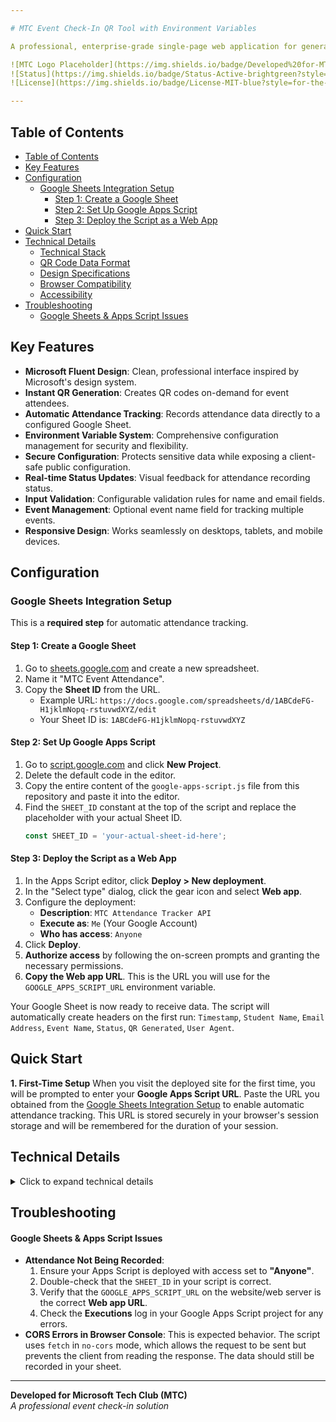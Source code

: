 ```yaml
---

# MTC Event Check-In QR Tool with Environment Variables

A professional, enterprise-grade single-page web application for generating QR codes for Microsoft Tech Club (MTC) event check-ins with automatic attendance tracking to Google Sheets. This tool features a comprehensive environment variable system for secure, flexible configuration across development, staging, and production environments.

![MTC Logo Placeholder](https://img.shields.io/badge/Developed%20for-MTC-0078D4?style=for-the-badge&logo=microsoft)
![Status](https://img.shields.io/badge/Status-Active-brightgreen?style=for-the-badge)
![License](https://img.shields.io/badge/License-MIT-blue?style=for-the-badge)

---
```


## Table of Contents

- [Table of Contents](#table-of-contents)
- [Key Features](#key-features)
- [Configuration](#configuration)
  - [Google Sheets Integration Setup](#google-sheets-integration-setup)
    - [Step 1: Create a Google Sheet](#step-1-create-a-google-sheet)
    - [Step 2: Set Up Google Apps Script](#step-2-set-up-google-apps-script)
    - [Step 3: Deploy the Script as a Web App](#step-3-deploy-the-script-as-a-web-app)
- [Quick Start](#quick-start)
- [Technical Details](#technical-details)
  - [Technical Stack](#technical-stack)
  - [QR Code Data Format](#qr-code-data-format)
  - [Design Specifications](#design-specifications)
  - [Browser Compatibility](#browser-compatibility)
  - [Accessibility](#accessibility)
- [Troubleshooting](#troubleshooting)
    - [Google Sheets \& Apps Script Issues](#google-sheets--apps-script-issues)

## Key Features

- **Microsoft Fluent Design**: Clean, professional interface inspired by Microsoft's design system.
- **Instant QR Generation**: Creates QR codes on-demand for event attendees.
- **Automatic Attendance Tracking**: Records attendance data directly to a configured Google Sheet.
- **Environment Variable System**: Comprehensive configuration management for security and flexibility.
- **Secure Configuration**: Protects sensitive data while exposing a client-safe public configuration.
- **Real-time Status Updates**: Visual feedback for attendance recording status.
- **Input Validation**: Configurable validation rules for name and email fields.
- **Event Management**: Optional event name field for tracking multiple events.
- **Responsive Design**: Works seamlessly on desktops, tablets, and mobile devices.

## Configuration

### Google Sheets Integration Setup

This is a **required step** for automatic attendance tracking.

#### Step 1: Create a Google Sheet
1. Go to [sheets.google.com](https://sheets.google.com) and create a new spreadsheet.
2. Name it "MTC Event Attendance".
3. Copy the **Sheet ID** from the URL.
   - Example URL: `https://docs.google.com/spreadsheets/d/1ABCdeFG-H1jklmNopq-rstuvwdXYZ/edit`
   - Your Sheet ID is: `1ABCdeFG-H1jklmNopq-rstuvwdXYZ`

#### Step 2: Set Up Google Apps Script
1. Go to [script.google.com](https://script.google.com) and click **New Project**.
2. Delete the default code in the editor.
3. Copy the entire content of the `google-apps-script.js` file from this repository and paste it into the editor.
4. Find the `SHEET_ID` constant at the top of the script and replace the placeholder with your actual Sheet ID.
   ```javascript
   const SHEET_ID = 'your-actual-sheet-id-here';
   ```

#### Step 3: Deploy the Script as a Web App
1. In the Apps Script editor, click **Deploy > New deployment**.
2. In the "Select type" dialog, click the gear icon and select **Web app**.
3. Configure the deployment:
   - **Description**: `MTC Attendance Tracker API`
   - **Execute as**: `Me` (Your Google Account)
   - **Who has access**: `Anyone`
4. Click **Deploy**.
5. **Authorize access** by following the on-screen prompts and granting the necessary permissions.
6. **Copy the Web app URL**. This is the URL you will use for the `GOOGLE_APPS_SCRIPT_URL` environment variable.

Your Google Sheet is now ready to receive data. The script will automatically create headers on the first run: `Timestamp`, `Student Name`, `Email Address`, `Event Name`, `Status`, `QR Generated`, `User Agent`.

## Quick Start

**1. First-Time Setup**
When you visit the deployed site for the first time, you will be prompted to enter your **Google Apps Script URL**. Paste the URL you obtained from the [Google Sheets Integration Setup](#google-sheets-integration-setup) to enable automatic attendance tracking. This URL is stored securely in your browser's session storage and will be remembered for the duration of your session.

## Technical Details
<details>
<summary>Click to expand technical details</summary>

### Technical Stack
- **HTML5**: Semantic structure with environment meta tags.
- **CSS3**: Microsoft Fluent Design system with CSS custom properties for theming.
- **JavaScript (ES6+)**: Modern, modular JavaScript for application logic.
- **Node.js**: Used for the deployment script (`deploy.js`) to manage environments.
- **QRCode.js**: External library for client-side QR code generation (loaded via CDN).

### QR Code Data Format
The generated QR codes contain a simple, human-readable key-value pair format:
```
Name: [Student Name]
Email: [Student Email]
```

### Design Specifications
- **Font**: Segoe UI (Microsoft standard), with fallbacks.
- **Primary Color**: Microsoft Blue (`#0078D4`), configurable via `PRIMARY_COLOR`.
- **Background**: Light gray (`#f0f2f5`).
- **Container**: White with a subtle shadow (`box-shadow`).
- **QR Code Size**: 256x256 pixels.

### Browser Compatibility
- Chrome 60+
- Firefox 55+
- Safari 12+
- Edge 79+

### Accessibility
- Semantic HTML (`<main>`, `<form>`, `<label>`).
- High-contrast color scheme for readability.
- Full keyboard navigation support, including using the `Enter` key to submit the form.

</details>

## Troubleshooting

#### Google Sheets & Apps Script Issues
- **Attendance Not Being Recorded**:
  1.  Ensure your Apps Script is deployed with access set to **"Anyone"**.
  2.  Double-check that the `SHEET_ID` in your script is correct.
  3.  Verify that the `GOOGLE_APPS_SCRIPT_URL` on the website/web server is the correct **Web app URL**.
  4.  Check the **Executions** log in your Google Apps Script project for any errors.
- **CORS Errors in Browser Console**: This is expected behavior. The script uses `fetch` in `no-cors` mode, which allows the request to be sent but prevents the client from reading the response. The data should still be recorded in your sheet.

---

**Developed for Microsoft Tech Club (MTC)**  
*A professional event check-in solution*